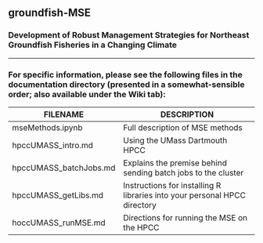 ## groundfish-MSE

### Development of Robust Management Strategies for Northeast Groundfish Fisheries in a Changing Climate

***

### For specific information, please see the following files in the documentation directory (presented in a somewhat-sensible order; also available under the Wiki tab):


 FILENAME              | DESCRIPTION
---------------------- | -----------
mseMethods.ipynb       | Full description of MSE methods
hpccUMASS_intro.md     | Using the UMass Dartmouth HPCC
hpccUMASS_batchJobs.md | Explains the premise behind sending batch jobs to the cluster
hpccUMASS_getLibs.md   | Instructions for installing R libraries into your personal HPCC directory
hoccUMASS_runMSE.md    | Directions for running the MSE on the HPCC

